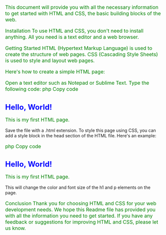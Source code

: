 This document will provide you with all the necessary information to get started with HTML and CSS, the basic building blocks of the web.

Installation
To use HTML and CSS, you don't need to install anything. All you need is a text editor and a web browser.

Getting Started
HTML (Hypertext Markup Language) is used to create the structure of web pages. CSS (Cascading Style Sheets) is used to style and layout web pages.

Here's how to create a simple HTML page:

Open a text editor such as Notepad or Sublime Text.
Type the following code:
php
Copy code
<!DOCTYPE html>
<html>
<head>
	<title>My First HTML Page</title>
</head>
<body>
	<h1>Hello, World!</h1>
	<p>This is my first HTML page.</p>
</body>
</html>
Save the file with a .html extension.
To style this page using CSS, you can add a style block in the head section of the HTML file. Here's an example:

php
Copy code
<!DOCTYPE html>
<html>
<head>
	<title>My First HTML Page</title>
	<style>
		h1 {
			color: blue;
			font-size: 24px;
		}
		p {
			color: green;
			font-size: 16px;
		}
	</style>
</head>
<body>
	<h1>Hello, World!</h1>
	<p>This is my first HTML page.</p>
</body>
</html>
This will change the color and font size of the h1 and p elements on the page.

Conclusion
Thank you for choosing HTML and CSS for your web development needs. We hope this Readme file has provided you with all the information you need to get started. If you have any feedback or suggestions for improving HTML and CSS, please let us know.
